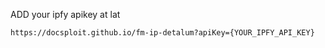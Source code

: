 ADD your ipfy apikey at lat

`https://docsploit.github.io/fm-ip-detalum?apiKey={YOUR_IPFY_API_KEY}`

